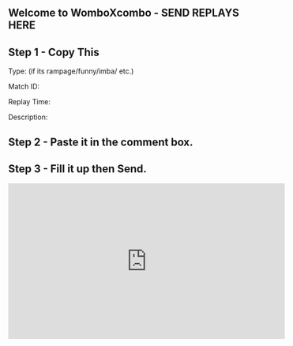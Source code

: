 ## Welcome to WomboXcombo - SEND REPLAYS HERE

## Step 1 - Copy This

Type: (if its rampage/funny/imba/ etc.)

Match ID:

Replay Time:

Description: 

## Step 2 - Paste it in the comment box.

## Step 3 - Fill it up then Send.

<html lang="en">
<head>
<body>
<div id="fb-root"></div>
<script>(function(d, s, id) {
  var js, fjs = d.getElementsByTagName(s)[0];
  if (d.getElementById(id)) return;
  js = d.createElement(s); js.id = id;
  js.src = "//connect.facebook.net/en_US/sdk.js#xfbml=1&version=v2.8";
  fjs.parentNode.insertBefore(js, fjs);
}(document, 'script', 'facebook-jssdk'));</script>


</body>

</head>
</html>


<div class="fb-comments" data-href="https://luxferous.github.io/" data-width="500" data-numposts="7"></div>

<iframe width="560" height="315" src="https://www.youtube.com/embed/6KFvq3mcoJw?rel=0" frameborder="0" allowfullscreen></iframe>
